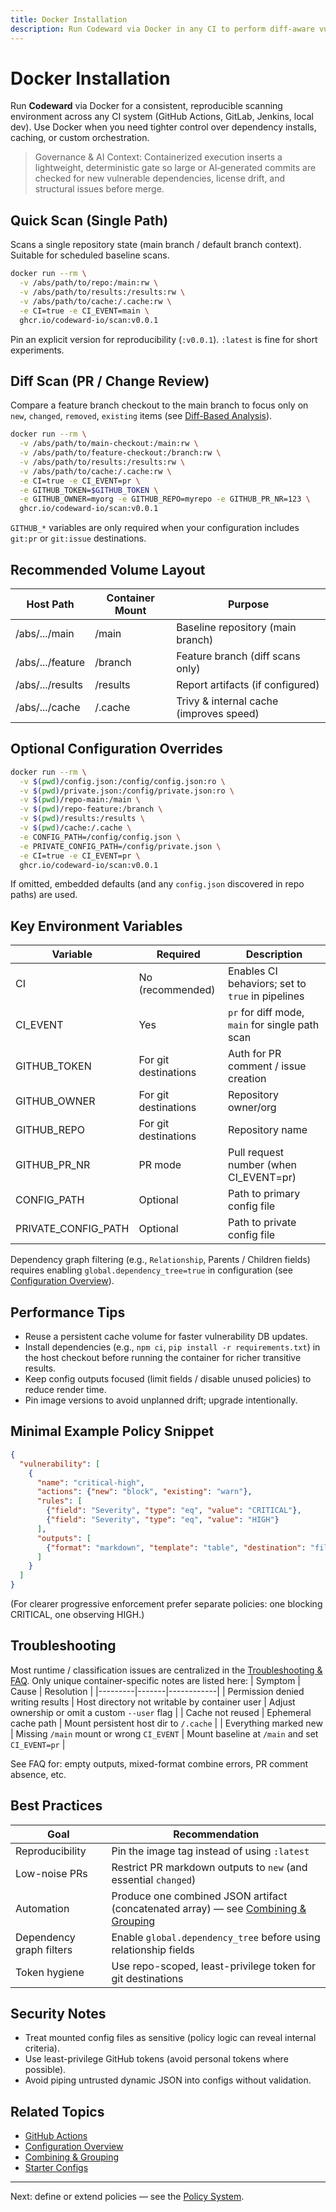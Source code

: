 ```yaml
---
title: Docker Installation
description: Run Codeward via Docker in any CI to perform diff-aware vulnerability, license, package, and validation scans with reproducible, cached execution.
---
```


# Docker Installation

Run **Codeward** via Docker for a consistent, reproducible scanning environment across any CI system (GitHub Actions, GitLab, Jenkins, local dev). Use Docker when you need tighter control over dependency installs, caching, or custom orchestration.

> Governance & AI Context: Containerized execution inserts a lightweight, deterministic gate so large or AI‑generated commits are checked for new vulnerable dependencies, license drift, and structural issues before merge.

## Quick Scan (Single Path)
Scans a single repository state (main branch / default branch context). Suitable for scheduled baseline scans.
```bash
docker run --rm \
  -v /abs/path/to/repo:/main:rw \
  -v /abs/path/to/results:/results:rw \
  -v /abs/path/to/cache:/.cache:rw \
  -e CI=true -e CI_EVENT=main \
  ghcr.io/codeward-io/scan:v0.0.1
```
Pin an explicit version for reproducibility (`:v0.0.1`). `:latest` is fine for short experiments.

## Diff Scan (PR / Change Review)
Compare a feature branch checkout to the main branch to focus only on `new`, `changed`, `removed`, `existing` items (see [Diff-Based Analysis](../concepts/diff-analysis.md)).
```bash
docker run --rm \
  -v /abs/path/to/main-checkout:/main:rw \
  -v /abs/path/to/feature-checkout:/branch:rw \
  -v /abs/path/to/results:/results:rw \
  -v /abs/path/to/cache:/.cache:rw \
  -e CI=true -e CI_EVENT=pr \
  -e GITHUB_TOKEN=$GITHUB_TOKEN \
  -e GITHUB_OWNER=myorg -e GITHUB_REPO=myrepo -e GITHUB_PR_NR=123 \
  ghcr.io/codeward-io/scan:v0.0.1
```
`GITHUB_*` variables are only required when your configuration includes `git:pr` or `git:issue` destinations.

## Recommended Volume Layout
| Host Path | Container Mount | Purpose |
|-----------|-----------------|---------|
| /abs/.../main | /main | Baseline repository (main branch) |
| /abs/.../feature | /branch | Feature branch (diff scans only) |
| /abs/.../results | /results | Report artifacts (if configured) |
| /abs/.../cache | /.cache | Trivy & internal cache (improves speed) |

## Optional Configuration Overrides
```bash
docker run --rm \
  -v $(pwd)/config.json:/config/config.json:ro \
  -v $(pwd)/private.json:/config/private.json:ro \
  -v $(pwd)/repo-main:/main \
  -v $(pwd)/repo-feature:/branch \
  -v $(pwd)/results:/results \
  -v $(pwd)/cache:/.cache \
  -e CONFIG_PATH=/config/config.json \
  -e PRIVATE_CONFIG_PATH=/config/private.json \
  -e CI=true -e CI_EVENT=pr \
  ghcr.io/codeward-io/scan:v0.0.1
```
If omitted, embedded defaults (and any `config.json` discovered in repo paths) are used.

## Key Environment Variables
| Variable | Required | Description |
|----------|----------|-------------|
| CI | No (recommended) | Enables CI behaviors; set to `true` in pipelines |
| CI_EVENT | Yes | `pr` for diff mode, `main` for single path scan |
| GITHUB_TOKEN | For git destinations | Auth for PR comment / issue creation |
| GITHUB_OWNER | For git destinations | Repository owner/org |
| GITHUB_REPO | For git destinations | Repository name |
| GITHUB_PR_NR | PR mode | Pull request number (when CI_EVENT=pr) |
| CONFIG_PATH | Optional | Path to primary config file |
| PRIVATE_CONFIG_PATH | Optional | Path to private config file |

Dependency graph filtering (e.g., `Relationship`, Parents / Children fields) requires enabling `global.dependency_tree=true` in configuration (see [Configuration Overview](../configuration/overview.md)).

## Performance Tips
- Reuse a persistent cache volume for faster vulnerability DB updates.
- Install dependencies (e.g., `npm ci`, `pip install -r requirements.txt`) in the host checkout before running the container for richer transitive results.
- Keep config outputs focused (limit fields / disable unused policies) to reduce render time.
- Pin image versions to avoid unplanned drift; upgrade intentionally.

## Minimal Example Policy Snippet
```json
{
  "vulnerability": [
    {
      "name": "critical-high",
      "actions": {"new": "block", "existing": "warn"},
      "rules": [
        {"field": "Severity", "type": "eq", "value": "CRITICAL"},
        {"field": "Severity", "type": "eq", "value": "HIGH"}
      ],
      "outputs": [
        {"format": "markdown", "template": "table", "destination": "file:/results/vulns.md", "fields": ["VulnerabilityID","PkgName","Severity","FixedVersion"], "changes": ["new"], "collapse": true}
      ]
    }
  ]
}
```
(For clearer progressive enforcement prefer separate policies: one blocking CRITICAL, one observing HIGH.)

## Troubleshooting
Most runtime / classification issues are centralized in the [Troubleshooting & FAQ](../operations/troubleshooting-faq.md). Only unique container-specific notes are listed here:
| Symptom | Cause | Resolution |
|---------|-------|------------|
| Permission denied writing results | Host directory not writable by container user | Adjust ownership or omit a custom `--user` flag |
| Cache not reused | Ephemeral cache path | Mount persistent host dir to `/.cache` |
| Everything marked new | Missing `/main` mount or wrong `CI_EVENT` | Mount baseline at `/main` and set `CI_EVENT=pr` |

See FAQ for: empty outputs, mixed-format combine errors, PR comment absence, etc.

## Best Practices
| Goal | Recommendation |
|------|---------------|
| Reproducibility | Pin the image tag instead of using `:latest` |
| Low-noise PRs | Restrict PR markdown outputs to `new` (and essential `changed`) |
| Automation | Produce one combined JSON artifact (concatenated array) — see [Combining & Grouping](../output/combining-grouping.md) |
| Dependency graph filters | Enable `global.dependency_tree` before using relationship fields |
| Token hygiene | Use repo-scoped, least-privilege token for git destinations |

## Security Notes
- Treat mounted config files as sensitive (policy logic can reveal internal criteria).
- Use least-privilege GitHub tokens (avoid personal tokens where possible).
- Avoid piping untrusted dynamic JSON into configs without validation.

## Related Topics
- [GitHub Actions](./github-actions.md)
- [Configuration Overview](../configuration/overview.md)
- [Combining & Grouping](../output/combining-grouping.md)
- [Starter Configs](../examples/starter-configs.md)

---
Next: define or extend policies — see the [Policy System](../concepts/policy-system.md).
